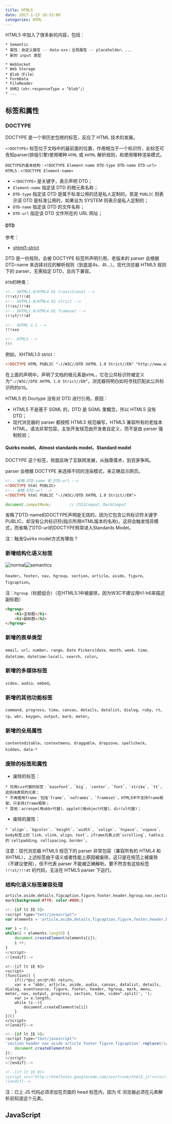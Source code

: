 ```yaml
---
title: HTML5
date: 2017-1-23 16:33:00
categories: HTML
---
```


HTML5 中加入了很多新的内容，包括：

```
* Semantic
* 属性：自定义属性 -- data-xxx；全局属性 -- placeholder、...
* 新的 input 类型
```

```
* WebSocket
* Web Storage
* Blob（File）
* FormData
* FileReader
* XHR2（xhr.responseType = "blob";）
* ...
```

<!--more-->

## 标签和属性

### DOCTYPE

DOCTYPE 是一个带历史包袱的标签，反应了 HTML 技术的发展。

`<!DOCTYPE>` 标签位于文档中的最前面的位置，作用相当于一个标识符，此标签可告知parser(排版引擎)使用哪种 `HTML` 或 `XHTML` 解析规则，和使用哪种渲染模式。

```
DOCTYPE的基本结构：<!DOCTYPE Element-name DTD-type DTD-name DTD-url>
HTML5：<!DOCTYPE Element-name>
```

* `<!DOCTYPE>` 是关键字，表示声明 DTD；
* `Element-name` 指定该 DTD 的根元素名称；
* `DTD-type` 指定该 DTD 是属于标准公用的还是私人定制的。若是 `PUBLIC` 则表示该 DTD 是标准公用的，如果设为 SYSTEM 则表示是私人定制的；
* `DTD-name` 指定该 DTD 的文件名称；
* `DTD-url` 指定该 DTD 文件所在的 URL 网址；

#### DTD

参考：

* [xhtml1-strict](http://www.w3.org/TR/XHTML1/DTD/XHTML1-strict.dtd)

 DTD 是一份规则，会被 DOCTYPE 标签所声明引用，老版本的 parser 会根据 DTD-name 来选择对应的解析规则（到底是4s、4t...）。现代浏览器 HTML5 规则下的 parser，无需指定 DTD，且向下兼容。

`DTD`的种类：

```HTML
<!-- XHTML1.0/HTML4.01 transitional -->
!!!xt/!!!4t
<!-- XHTML1.0/HTML4.01 strict -->
!!!xs/!!!4s
<!-- XHTML1.0/HTML4.01 frameset -->
!!!xf/!!!4f

<!-- XHTML 1.1 -->
!!!xxs

<!-- HTML5 -->
!!!
```

例如，XHTML1.0 strict：

```HTML
<!DOCTYPE HTML PUBLIC "-//W3C//DTD XHTML 1.0 Strict//EN" "http://www.w3.org/TR/XHTML1/DTD/XHTML1-strict.dtd">
```

在上面的声明中，声明了文档的根元素是`HTML`，它在公共标识符被定义为`“-//W3C//DTD XHTML 1.0 Strict//EN”`，浏览器将明白如何寻找匹配此公共标识符的`DTD`。

HTML5 的 Doctype 没有对 DTD 进行引用。原因：

* HTML5 不是基于 SGML 的，DTD 是 SGML 里概念，所以 HTML5 没有 DTD；
* 现代浏览器的 parser 都按照 HTML5 规范编写，HTML5 兼容所有的老版本 HTML，语法非常包容。主张开发规范由开发者自定义，而不是由 parser 强制校验；

#### Quirks model、Almost standards model、Standard model

DOCTYPE 这个标签，侧面反映了互联网发展，从独尊儒术，到百家争鸣。

parser 会根据 DOCTYPE 来选择不同的渲染模式，来正确显示网页。

```HTML
<!-- 省略 DTD-name 和 DTD-url -->
<!DOCTYPE html PUBLIC>
<!-- 省略 DTD-url -->
<!DOCTYPE html PUBLIC "-//W3C//DTD XHTML 1.0 Strict//EN">
```

```JavaScript
document.compatMode;        // CSS1Compat、BackCompat
```

省略了DTD-name的DOCTYPE声明是无效的，因为它包含公共标识符关键字PUBLIC，却没有公共标识符(指示所用HTML版本的名称)，这将会触发怪异模式，而省略了DTD-url的DOCTYPE照常进入Standards Model。

注：触发Quirks model方式有哪些？

### 新增结构化语义标签

![normal](../../resources/html/normal.PNG)![semantics](../../resources/html/semantics.PNG)

`header`、`footer`、`nav`、`hgroup`、`section`、`article`、`aside`、`figure`、`figcaption`。

注：`hgroup`（标题组合）（在HTML5.1中被废除，因为W3C不建议用h1-h6来描述副标题）

```HTML
<hgroup>
    <h1>主标题</h1>
    <h2>副标题</h2>
</hgroup>
```

### 新增的表单类型

`email`、`url`、`number`、`range`、`Date Pickers(date、month、week、time、datetime、datetime-local)`、`search`、`color`。

### 新增的多媒体标签

`video`、`audio`、`embed`。

### 新增的其他功能标签

`command`、`progress`、`time`、`canvas`、`details`、`datalist`、`dialog`、`ruby`、`rt`、`rp`、`wbr`、`keygen`、`output`、`mark`、`meter`。

### 新增的全局属性

`contenteditable`、`contextmenu`、`draggable`、`dropzone`、`spellcheck`、`hidden`、`data-*`

### 废除的标签和属性

* 废除的标签：

```
* 可用css代替的标签：`basefont`、`big`、`center`、`font`、`strike`、`tt`，这些纯表现的元素；   
* 不再使用frame：包括`frame`、`noframes`、`frameset`。HTML5中不支持frame框架，只支持iframe框架；   
* 其他：acronym(用abbr代替)、applet(用object代替)、dir(ul代替)；   
```

* 废除的属性：

```
* `align`、`bgcolor`、`height`、`width`、`valign`、`hspace`、`vspace`、body标签上的`link、vlink、align、text`、iframe元素上的`scrolling`、table上的`cellpadding、cellspacing、border`。
```

注意：现代浏览器 HTML5 规范下的 parser 非常包容（兼容所有的 HTML4 和 XHTML），上述标签由于语义或者性能上原因被废除，这只是在规范上被废除（不建议使用），但不代表 parser 不能被正确解析。要不然含有这些标签 `!!!xt/!!!4t` 的代码，无法在 HTML5 parser 下运行。

### 结构化语义标签兼容处理

```CSS
article,aside,details,figcaption,figure,footer,header,hgroup,nav,section{display:block;}
mark{background:#ff0; color:#000;}
```

```JavaScript
<!--[if lt IE 9]>
<script type="text/javascript">
var elements = 'article,aside,details,figcaption,figure,footer,header,hgroup,nav,section,mark'.split(',');

var i = 0;
while(i < elements.length) {
    document.createElement(elements[i]);
    i ++;
}
</script>
<![endif]-->
```

```
<!--[if lt IE 9]> 
<script> 
(function() {
    if(!/*@cc_on!@*/0) return;
    var e = "abbr, article, aside, audio, canvas, datalist, details, dialog, eventsource, figure, footer, header, hgroup, mark, menu, meter, nav, output, progress, section, time, video".split(', ');
    var i= e.length;
    while (i--){
        document.createElement(e[i])
    } 
})() 
</script>
<![endif]-->
```

```JavaScript
<!--[if lt IE 9]>
<script type="text/javascript">
'section header nav aside article footer figure figcaption'.replace(/\w+/g, function (n) { 
    document.createElement(n) 
});
</script>
<![endif]-->
```

```HTML
<!--[if lt IE 9]>
<script src="http://html5shiv.googlecode.com/svn/trunk/html5.js"></script> 
![endif]-->
```

注：已上 JS 代码必须添加在页面的 head 标签内，因为 IE 浏览器必须在元素解析前知道这个元素。


## JavaScript
